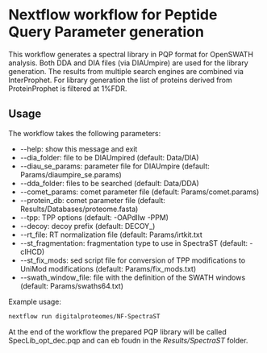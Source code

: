 # Nextflow workflow for Peptide Query Parameter generation

This workflow generates a spectral library in PQP format for OpenSWATH analysis.
Both DDA and DIA files (via DIAUmpire) are used for the library generation.
The results from multiple search engines are combined via InterProphet.
For library generation the list of proteins derived from ProteinProphet is filtered at 1%FDR.


## Usage

The workflow takes the following parameters:
* --help:              show this message and exit
* --dia_folder:        file to be DIAUmpired (default: Data/DIA)
* --diau_se_params:    parameter file for DIAUmpire (default: Params/diaumpire_se.params)
* --dda_folder:        files to be searched (default: Data/DDA)
* --comet_params:      comet parameter file (default: Params/comet.params)
* --protein_db:        comet parameter file (default: Results/Databases/proteome.fasta)
* --tpp:               TPP options (default: -OAPdlIw -PPM)
* --decoy:             decoy prefix (default: DECOY_)
* --rt_file:           RT normalization file (default: Params/irtkit.txt
* --st_fragmentation:  fragmentation type to use in SpectraST (default: -cIHCD)
* --st_fix_mods:       sed script file for conversion of TPP modifications to UniMod modifications (default: Params/fix_mods.txt)
* --swath_window_file: file with the definition of the SWATH windows (default: Params/swaths64.txt)

Example usage:

```bash
nextflow run digitalproteomes/NF-SpectraST
```
At the end of the workflow the prepared PQP library will be called SpecLib_opt_dec.pqp and can eb foudn in the *Results/SpectraST* folder.